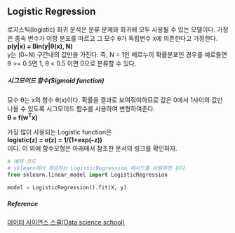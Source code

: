 ## Logistic Regression
로지스틱(logistic) 회귀 분석은 분류 문제와 회귀에 모두 사용될 수 있는 모델이다. 가정은 종속 변수가 이항 분포를 따르고 그 모수 &theta;가 독립변수 x에 의존한다고 가정한다.<br>
**p(y|x) = Bin(y|&theta;(x), N)**<br>
y는 (0~N) 구간내의 값만을 가진다. 즉, N = 1인 베르누이 확률분포인 경우를 예로들면 &theta; >= 0.5면 1, &theta; < 0.5 이면 0으로 분류할 수 있다.

##### 시그모이드 함수(Sigmoid function)
모수 &theta;는 x의 함수 &theta;(x)이다. 확률을 결과로 보여줘야하므로 값은 0에서 1사이의 값만 나올 수 있도록 시그모이드 함수를 사용하여 변형하여준다.
<br>
**&theta; = f(w<sup>T</sup>x)**
<br>

가장 많이 사용되는 Logistic function은<br>
**logistic(z) = &sigma;(z) = 1/(1+exp(-z))**<br>
이다. 이 외에 함수모형은 아래에서 참조한 문서의 링크를 확인하자.

```python
# 예제 코드
# sklearn에서 제공하는 LogisticRegression 메서드를 사용하면 된다.
from sklearn.linear_model import LogisticRegression

model = LogisticRegression().fit(X, y)

```


##### Reference
[데이터 사이언스 스쿨(Data science school)](https://datascienceschool.net/view-notebook/d0df94cf8dd74e8daec7983531f68dfc/)
